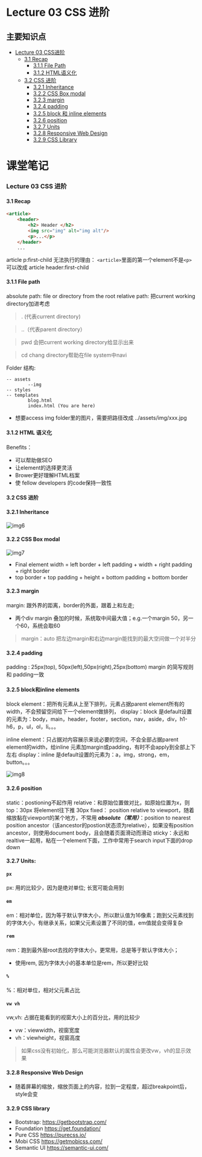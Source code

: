 # Lecture 03 CSS 进阶

## 主要知识点
- [Lecture 03 CSS进阶](#lecture-03-css-进阶)
  - [3.1 Recap](#31-recap)
  	- [3.1.1 File Path](#311-file-path)
  	- [3.1.2 HTML语义化](#312-html-语义化)
  - [3.2 CSS 进阶](#32-css-进阶)
  	- [3.2.1 Inheritance](#321-inheritance)
  	- [3.2.2 CSS Box modal](#322-css-box-modal)
  	- [3.2.3 margin](#323-margin)
  	- [3.2.4 padding](#324-padding)
  	- [3.2.5 block 和 inline elements](#325-block和inline-elements)
  	- [3.2.6 position](#326-position)
  	- [3.2.7 Units](#327-units)
  	- [3.2.8 Responsive Web Design](#328-responsive-web-design)
  	- [3.2.9 CSS Library](#329-css-library)   


# 课堂笔记

### Lecture 03 CSS 进阶

#### 3.1 Recap
```html
<article>
	<header>
		<h2> Header </h2>
		<img src="img" alt="img alt"/>
		<p>...</p>
	</header>
	...
```
article p:first-child 无法执行的理由：
```<article>```里面的第一个element不是```<p>```
可以改成 article header:first-child

#### 3.1.1 File path
absolute path: file or directory from the root
relative path: 把current working directory加进考虑
> . (代表current directory)

> ..（代表parent directory）

> pwd 会把current working directory给显示出来

> cd chang directory帮助在file system中navi

Folder 结构:
```
-- assets
		--img		
-- styles
-- templates
		blog.html
		index.html (You are here)
```
- 想要access img folder里的图片，需要把路径改成
../assets/img/xxx.jpg

#### 3.1.2 HTML 语义化
Benefits：
- 可以帮助做SEO
- 让element的选择更灵活
- Brower更好理解HTML档案
- 使 fellow developers 的code保持一致性

#### 3.2 CSS 进阶
#### 3.2.1 Inheritance
![img6](https://github.com/australiaitgroup/full-stack-bootcamp-wiki/blob/main/%E5%85%A8%E6%A0%88%E7%8F%AD%E7%AC%AC16%E6%9C%9F%E7%AC%94%E8%AE%B0/img/%E5%9B%BE6.PNG)

#### 3.2.2 CSS Box modal
![img7](https://github.com/australiaitgroup/full-stack-bootcamp-wiki/blob/main/%E5%85%A8%E6%A0%88%E7%8F%AD%E7%AC%AC16%E6%9C%9F%E7%AC%94%E8%AE%B0/img/%E5%9B%BE7.PNG)
- Final element width = left border + left padding + width + right padding + right border 
- top border + top padding + height + bottom padding + bottom border

#### 3.2.3 margin
margin: 跟外界的距离，border的外面，跟着上和左走;
- 两个div margin 叠加的时候，系统取中间最大值；e.g.一个margin 50，另一个60，系统会取60
>margin：auto 
把左边margin和右边margin能找到的最大空间做一个对半分

#### 3.2.4 padding
padding : 25px(top), 50px(left),50px(right),25px(bottom)
margin 的简写规则和 padding一致

#### 3.2.5 block和inline elements
block element：把所有元素从上至下排列，元素占据parent element所有的width，不会预留空间给下一个element做排列，
display：block 是default设置的元素为：body，main，header，footer，section，nav，aside，div，h1-h6，p，ul，ol，li。。。

inline element：只占据对内容展示来说必要的空间，不会全部占据parent element的width，给inline 元素加margin或padding，有时不会apply到全部上下左右
display：inline 是default设置的元素为：a，img，strong，em，button。。。

![img8](https://github.com/australiaitgroup/full-stack-bootcamp-wiki/blob/main/%E5%85%A8%E6%A0%88%E7%8F%AD%E7%AC%AC16%E6%9C%9F%E7%AC%94%E8%AE%B0/img/%E5%9B%BE8.PNG)

#### 3.2.6 position
static：postioning不起作用
relative：和原始位置做对比，如原始位置为x，则top：30px 将element往下推 30px
fixed： position relative to viewport，随着缩放黏在viewport的某个地方，不常用
***absolute（常用）***：position to nearest position ancestor（该ancestor的postion状态须为relative），如果没有position ancestor，则使用document body，且会随着页面滑动而滑动
sticky：永远和realtive一起用，粘在一个element下面，工作中常用于search input下面的drop down

#### 3.2.7 Units:
#### ```px```
px: 用的比较少，因为是绝对单位; 长宽可能会用到
####  ```em```
em：相对单位，因为等于默认字体大小，所以默认值为16像素；跑到父元素找到的字体大小，有继承关系，如果父元素设置了不同的值，em值就会变得复杂
####  ```rem```
rem：跑到最外层root去找的字体大小，更常用，总是等于默认字体大小；
- 使用rem, 因为字体大小的基本单位是rem，所以更好比较
####  ```%```
%：相对单位，相对父元素占比
####  ```vw vh```
vw,vh: 占据在能看到的视窗大小上的百分比，用的比较少
- vw：viewwidth，视窗宽度
- vh：viewheight，视窗高度
> 如果css没有初始化，那么可能浏览器默认的属性会更改vw，vh的显示效果

#### 3.2.8 Responsive Web Design
- 随着屏幕的缩放，缩放页面上的内容，拉到一定程度，超过breakpoint后，style会变

#### 3.2.9 CSS library
- Bootstrap: https://getbootstrap.com/
- Foundation https://get.foundation/
- Pure CSS https://purecss.io/
- Mobi CSS https://getmobicss.com/
- Semantic UI https://semantic-ui.com/




